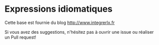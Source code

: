 # Expressions idiomatiques
Cette base est fournie du blog http://www.integrerlx.fr

Si vous avez des suggestions, n'hésitez pas à ouvrir une issue ou réaliser un Pull request! 
